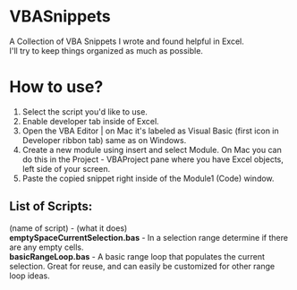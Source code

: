 # VBASnippets
A Collection of VBA Snippets I wrote and found helpful in Excel.  
I'll try to keep things organized as much as possible.


# How to use?
1. Select the script you'd like to use.
2. Enable developer tab inside of Excel.
3. Open the VBA Editor | on Mac it's labeled as Visual Basic (first icon in Developer ribbon tab) same as on Windows.
4. Create a new module using insert and select Module. On Mac you can do this in the Project - VBAProject pane where you have Excel objects, left side of your screen.
5. Paste the copied snippet right inside of the Module1 (Code) window.

## List of Scripts:
(name of script) - (what it does)  
__emptySpaceCurrentSelection.bas__ - In a selection range determine if there are any empty cells.  
__basicRangeLoop.bas__ - A basic range loop that populates the current selection. Great for reuse, and can easily be customized for other range loop ideas.
